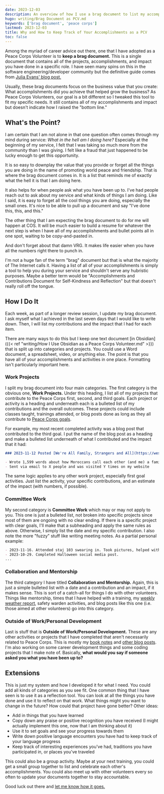 ```yaml
---
date: 2023-12-03
description: An overview of how I use a brag document to list my accomplishments as a Peace Corps Volunteer.
hugo: writing/Brag Document as PCV.md
keywords: ['brag document', 'peace corps']
lastmod: 2023-12-03
title: Why and How to Keep Track of Your Accomplishments as a PCV
toc: false
---
```


Among the myriad of career advice out there, one that I have adopted as a Peace Corps Volunteer is to **keep a brag document.** This is a single document that contains all of the projects, accomplishments, and impact you have done in a specific role. I have seen many spins on this in the software engineering/developer community but the definitive guide comes from [Julia Evans' blog post.](https://jvns.ca/blog/brag-documents/)

Usually, these brag documents focus on the business value that you create: What accomplishments did you achieve that helped grow the business? As Peace Corps Volunteers, our goal is a bit different so I tweaked this tool to fit my specific needs. It still contains all of my accomplishments and impact but doesn't indicate how I raised the "bottom line."

## What's the Point?

I am certain that I am not alone in that one question often comes through my mind during service: *What in the hell am I doing here?* Especially at the beginning of my service, I felt that I was taking so much more from the community than I was giving. I felt like a fraud that just happened to be lucky enough to get this opportunity.

It is so easy to downplay the value that you provide or forget all the things you are doing in the name of promoting world peace and friendship. That is where the brag document comes in. It is a list that reminds me of exactly what the hell it is that I am doing here.

It also helps for when people ask what you have been up to. I've had people reach out to ask about my service and what kinds of things I am doing. Like I said, it is easy to forget all the cool things you are doing, especially the small ones. It's nice to be able to pull up a document and say "I've done this, this, and this."

The other thing that I am expecting the brag document to do for me will happen at COS. It will be much easier to build a resume for whatever the next step is when I have all of my accomplishments and bullet points all in one spot, waiting to be copy-and-pasted in.

And don't forget about that damn VRG. It makes life easier when you have all the numbers right there to punch in.

I'm not a huge fan of the term "brag" document but that is what the majority of The Internet calls it. Having a list of all of your accomplishments is simply a tool to help you during your service and shouldn't serve any hubristic purposes. Maybe a better term would be "Accomplishments and Contributions Document for Self-Kindness and Reflection" but that doesn't really roll off the tongue.

## How I Do It

Each week, as part of a longer review session, I update my brag document. I ask myself what I achieved in the last seven days that I would like to write down. Then, I will list my contributions and the impact that I had for each item.

There are many ways to do this but I keep one text document [in Obsidian]({{< ref "writing/How I Use Obsidian as a Peace Corps Volunteer.md" >}}) that is split up into categories and projects. You could use a Word document, a spreadsheet, video, or anything else. The point is that you have all of your accomplishments and activities in one place. Formatting isn't particularly important here.

### Work Projects

I split my brag document into four main categories. The first category is the obvious one, **Work Projects.** Under this heading, I list all of my projects that contribute to the Peace Corps first, second, and third goals. Each project or activity is a heading and underneath each is a bulleted list of my contributions and the overall outcomes. These projects could include classes taught, trainings attended, or blog posts done as long as they all contribute to [Peace Corps goals](https://www.peacecorps.gov/about/).

For example, my most recent completed activity was a blog post that contributed to the third goal. I put the name of the blog post as a heading and make a bulleted list underneath of what I contributed and the impact that it had:

```markdown
### 2023-11-12 Posted [We're All Family, Strangers and All](https://westleywinks.com/peace-corps/we-are-all-family/) blog post

- Wrote 1,599 words about how Moroccans call each other (and me) a family title 
- Sent via email to X people and was visited Y times on my website
```

The same logic applies to any other work project, especially first goal activities. Just list the activity, your specific contributions, and an estimate of the impact (with numbers, if possible).

### Committee Work

My second category is **Committee Work** which may or may not apply to you. This one is just a bulleted list, not broken into specific projects since most of them are ongoing with no clear ending. If there is a specific project with clear goals, I'll make that a subheading and apply the same rules as above. Otherwise, I simply list the date and my specific contribution. I also note the more "fuzzy" stuff like writing meeting notes. As a partial personal example:

```markdown
- 2023-11-16. Attended staj 103 swearing in. Took pictures, helped with interviews, and took videos of the event.
- 2023-10-29. Completed Halloween social media post.
...
```

### Collaboration and Mentorship

The third category I have titled **Collaboration and Mentorship.** Again, this is just a simple bulleted list with a date and a contribution and an impact, if it makes sense. This is sort of a catch-all for things I do with other volunteers. Things like mentorship, times that I have helped with a training, my [weekly weather report](https://github.com/Westley-Winks/weather-reports), safety warden activities, and blog posts like this one (i.e. those aimed at other volunteers) go into this category.

### Outside of Work/Personal Development

Last is stuff that is **Outside of Work/Personal Development.** These are any other activities or projects that I have completed that aren't necessarily related to Peace Corps. This is mostly my [book notes](https://westleywinks.com/books/) and [other blog posts](https://westleywinks.com/writing/). I'm also working on some career development things and some coding projects that I make note of. Basically, **what would you say if someone asked you what you have been up to?**

## Extensions

This is just my system and how I developed it for what I need. You could add all kinds of categories as you see fit. One common thing that I have seen is to use it as a reflection tool. You can look at all the things you have done and use it to reflect on that work. What things might you want to change in the future? How could that project have gone better? Other ideas:

- Add in things that you have learned
- Copy down any praise or positive recognition you have received (I might actually implement this one, now that I am thinking about it)
- Use it to set goals and see your progress towards them
- Write down positive language encounters you have had to keep track of your language progress
- Keep track of interesting experiences you've had, traditions you have participated in, or places you've traveled

This could also be a group activity. Maybe at your next training, you could get a small group together to list and celebrate each other's accomplishments. You could also meet up with other volunteers every so often to update your documents together to stay accountable.

Good luck out there and [let me know how it goes.](https://westleywinks.com/#contact)
